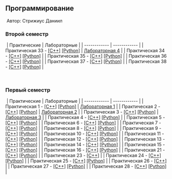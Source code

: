 ## Программирование
​
Автор: Стрижиус Даниил
​
### Второй семестр
​
| Практические | Лабораторные |
| ------------ | ------------ |
| Практическая 33 - [[C++]](./Practice/33/C++/) [[Python]](./Practice/33/Python/) | [Лабораторная 4](./Lab/04) |
| Практическая 34 - [[C++]](./Practice/34/C++/) [[Python]](./Practice/34/Python/) | 
| Практическая 35 - [[C++]](./Practice/35/C++/) [[Python]](./Practice/35/Python/) | 
| Практическая 36 - [[C++]](./Practice/36/C++/Project36/) [[Python]](./Practice/36/Python/Project36/) | 
| Практическая 37 - [[C++]](./Practice/37/) [[Python]](./Practice/37/Python/Project37/) | 
| Практическая 38 - [[C++]](./Practice/38/C++/Project38/) [[Python]](./Practice/38/Python/Project38/) | 

​
### Первый семестр
​
| Практические | Лабораторные |
| ------------ | ------------ |
| Практическая 1 - [[C++]](./Practice/01/C++/Project2/) [[Python]](./Practice/01/Python/) | [Лабораторная 1](./Lab/01) |
| Практическая 2 - [[C++]](./Practice/02/C++/Project3/) [[Python]](./Practice/02/Python/) | [Лабораторная 2](./Lab/02) |
| Практическая 3 - [[C++]](./Practice/03/C++/Project1/) [[Python]](./Practice/03/Python/) | [Лабораторная 3](./Lab/03) |
| Практическая 4 - [[C++]](./Practice/04/C++/Project4/) [[Python]](./Practice/04/Python/) | 
| Практическая 5 - [[C++]](./Practice/05/C++/Project5/) [[Python]](./Practice/05/Python/) | 
| Практическая 6 - [[C++]](./Practice/06/C++/Project6/) [[Python]](./Practice/06/Python/) | 
| Практическая 7 - [[C++]](./Practice/07/C++/Project7/) [[Python]](./Practice/07/Python/) |
| Практическая 8 - [[C++]](./Practice/08/C++/Project8/) [[Python]](./Practice/08/Python/) | 
| Практическая 9 - [[C++]](./Practice/09/C++/Project9/) [[Python]](./Practice/09/Python/) | 
| Практическая 10 - [[C++]](./Practice/10/C++/Project10/) [[Python]](./Practice/10/Python/) |
| Практическая 11 - [[C++]](./Practice/11/C++/Project11/) [[Python]](./Practice/11/Python/) | 
| Практическая 12 - [[C++]](./Practice/12/C++/Project12/) [[Python]](./Practice/12/Python/) | 
| Практическая 13 - [[C++]](./Practice/13/C++/Project13/) [[Python]](./Practice/13/Python/) | 
| Практическая 14 - [[C++]](./Practice/14/C++/Project14/) [[Python]](./Practice/14/Python/) | 
| Практическая 15 - [[C++]](./Practice/15/C++/Project15/) [[Python]](./Practice/15/Python/) | 
| Практическая 16 - [[C++]](./Practice/16/C++/Project16/) [[Python]](./Practice/16/Python/) | 
| Практическая 21 - [[C++]](./Practice/21/C++/Project21/) [[Python]](./Practice/21/Python/) | 
| Практическая 23 - [[C++]](./Practice/23/C++/Project23/) | 
| Практическая 24 - [[C++]](./Practice/24/C++/Project24/) [[Python]](./Practice/24/Python/) | 
| Практическая 25 - [[C++]](./Practice/25/C++/Project25/) [[Python]](./Practice/25/Python/) | 
| Практическая 26 - [[C++]](./Practice/26/C++/Project26/) | 
| Практическая 27 - [[C++]](./Practice/27/C++/Project27/) [[Python]](./Practice/27/Python/) | 
| Практическая 28 - [[C++]](./Practice/28/C++/Project281/) [[Python]](./Practice/28/Python/) | 
